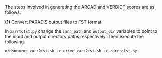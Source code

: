 The steps involved in generating the ARCAD and VERDICT scores are as follows.

**(1)** Convert PARADIS output files to FST format.

In `zarrtofst.py` change the `zarr_path` and `output_dir` variables to point to the input and output
directory paths respectively. Then execute the following.

`ordsoument_zarr2fst.sh -> drive_zarr2fst.sh -> zarrtofst.py`